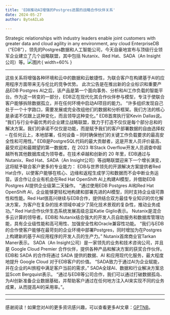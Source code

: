 ```yaml
---
title: 'EDB推动AI增强的Postgres进展的战略合作伙伴关系'
date: 2024-05-27
author: ByteAILab

---
```


Strategic relationships with industry leaders enable joint customers with greater data and cloud agility in any environment, any cloud
EnterpriseDB（“EDB”），领先的Postgres数据和人工智能公司，今天自豪地宣布与顶级行业领军企业建立了几个战略联盟，其中包括 Nutanix、Red Hat、SADA（An Insight公司）等。![图片](https://ai-techpark.com/wp-content/uploads/2024/05/EDB-Forges-960x540.jpg){ width=60% }

---
这些关系将增强各种环境和云中的数据和云敏捷性，为联合客户在构建基于AI的应用程序方面带来无与伦比的竞争优势。
此次公告是在推出新的企业标识和重要产品EDB Postgres AI之后，该产品是第一个面向事务、分析和AI工作负载的智能平台。作为这一转变的一部分，EDB正在现代化其合作伙伴参与模型，专注于使联合客户能够拆除数据孤立，并在任何环境中启动AI项目的能力。
“许多组织发现自己处于一个十字路口，需要发展或完全改组他们的数据和分析框架。我们方法的核心是承诺不仅跟上这种变化，而且领导这种变化。” EDB首席执行官Kevin Dallas说。 “我们与行业中最优秀的企业建立战略联盟，致力于打造不仅仅是每个部分总和的解决方案。我们的承诺不仅仅是功能，而是赋予我们的客户部署数据的自由选择权 – 在任何云上，本地部署，任何设备 – 同时确保他们的关键工作负载要求的最高安全性和可用性。”
EDB是PostgreSQL代码的最大贡献者，这是开发人员评价最高、最受欢迎和最期望的第一数据库，在 2023 年Stack Overflow开发人员调查中超越所有其他数据库成为领导者。在技术卓越和创新的 20 年里，EDB通过与 Nutanix、Red Hat、SADA（An Insight公司）等战略联盟迎来下一个增长演变，这将赋予联合客户更多的专业能力：
EDB与世界领先的开源解决方案提供者Red Hat合作，以使客户能够在核心、边缘和返程生成学习和数据而不会中断业务运营。该合作让企业有机会在Red Hat OpenShift AI上构建AI模型，并借助EDB Postgres AI提供企业级第二天操作。
“通过使用EDB Postgres AI和Red Hat OpenShift AI，企业能够更轻松地构建和部署先进的AI模型，同时支持企业级可靠性和性能。Red Hat很高兴继续与EDB合作，提供结合双方最佳专业知识的优化解决方案，为客户在复杂的技术领域中减少了简化技术景观的复杂性，推动业务成功。” Red Hat合作伙伴生态系统发展高级总监Katie Giglio表示。
Nutanix是混合多云计算的领导者。EDB和 Nutanix结合强大的开发人员自助服务和数据库管理功能，具有企业级性能和高可用性、加强安全性和Oracle兼容性功能。
“我们与EDB的合作使客户能够在最苛刻的企业环境中部署Postgres，同时增加为在Postgres上构建新的基于AI应用程序的开发人员的生产力。” Nutanix首席商业官Tarkan Maner表示。
SADA（An Insight公司）是一家领先的业务和技术咨询公司，并且是 Google Cloud Premier 合作伙伴，提供各种产品和解决方案的获奖合作伙伴。EDB和 SADA 的合作将通过 SADA 提供的数据、AI 和应用现代化服务，最大程度地提升 Google Cloud 对于EDB客户的价值。
“SADA致力于通过AI为企业赋能，并在企业的AI旅程中满足客户当前的需求，” SADA全球AI、数据和行业解决方案总监Scott Bergquist表示。 “通过与EDB等公司合作，我们可以通过打破数据孤岛、为AI创新准备企业数据基础，并帮助客户通过在任何地方注入AI来实现不同的业务成果，从而提高AI的采用率。”。

---
---
感谢阅读！如果您对AI的更多资讯感兴趣，可以查看更多AI文章：[GPTNB](https://gptnb.com)。